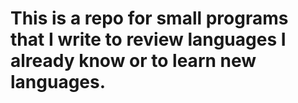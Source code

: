 # This is a repo for small programs that I write to review languages I already know or to learn new languages.

